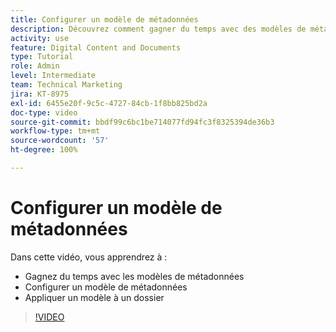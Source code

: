 ```yaml
---
title: Configurer un modèle de métadonnées
description: Découvrez comment gagner du temps avec des modèles de métadonnées, configurer un modèle de métadonnées et appliquer un modèle à un dossier dans [!UICONTROL Workfront DAM].
activity: use
feature: Digital Content and Documents
type: Tutorial
role: Admin
level: Intermediate
team: Technical Marketing
jira: KT-8975
exl-id: 6455e20f-9c5c-4727-84cb-1f8bb825bd2a
doc-type: video
source-git-commit: bbdf99c6bc1be714077fd94fc3f8325394de36b3
workflow-type: tm+mt
source-wordcount: '57'
ht-degree: 100%

---
```


# Configurer un modèle de métadonnées

Dans cette vidéo, vous apprendrez à :

* Gagnez du temps avec les modèles de métadonnées
* Configurer un modèle de métadonnées
* Appliquer un modèle à un dossier

>[!VIDEO](https://video.tv.adobe.com/v/335238/?quality=12&learn=on&enablevpops=1)
